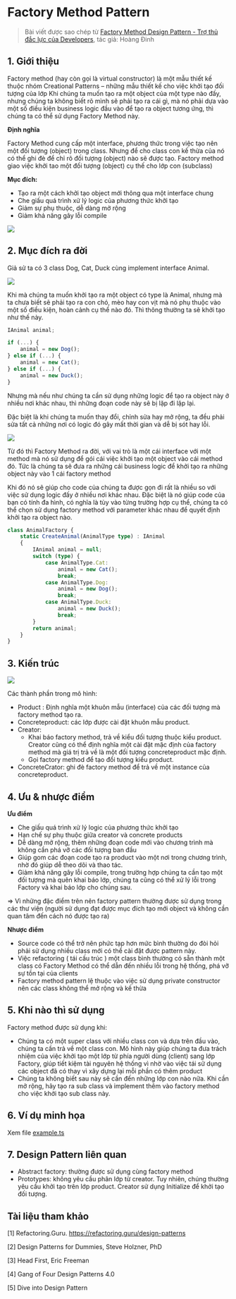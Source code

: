 # Factory Method Pattern

> Bài viết được sao chép từ [Factory Method Design Pattern - Trợ thủ đắc lực của Developers](https://viblo.asia/p/factory-method-design-pattern-tro-thu-dac-luc-cua-developers-924lJBLYlPM), tác giả: Hoàng Đinh

## 1. Giới thiệu

Factory method (hay còn gọi là virtual constructor) là một mẫu thiết kế thuộc nhóm Creational Patterns – những mẫu thiết kế cho việc khởi tạo đối tượng của lớp Khi chúng ta muốn tạo ra một object của một type nào đấy, nhưng chúng ta không biết rõ mình sẽ phải tạo ra cái gì, mà nó phải dựa vào một số điều kiện business logic đầu vào để tạo ra object tương ứng, thì chúng ta có thể sử dụng Factory Method này.

**Định nghĩa**

Factory Method cung cấp một interface, phương thức trong việc tạo nên một đối tượng (object) trong class. Nhưng để cho class con kế thừa của nó có thể ghi đè để chỉ rõ đối tượng (object) nào sẽ được tạo. Factory method giao việc khởi tao một đối tượng (object) cụ thế cho lớp con (subclass)

**Mục đích:**

- Tạo ra một cách khởi tạo object mới thông qua một interface chung
- Che giấu quá trình xử lý logic của phương thức khởi tạo
- Giảm sự phụ thuộc, dễ dàng mở rộng
- Giảm khả năng gây lỗi compile

![](https://images.viblo.asia/6ed7d8a5-7e91-4666-8156-1a0676b2c912.png)

## 2. Mục đích ra đời

Giả sử ta có 3 class Dog, Cat, Duck cùng implement interface Animal.

![](https://images.viblo.asia/1ea931d6-4432-4990-ab2a-94ea05b47913.png)

Khi mà chúng ta muốn khởi tạo ra một object có type là Animal, nhưng mà ta chưa biết sẽ phải tạo ra con chó, mèo hay con vịt mà nó phụ thuộc vào một số điều kiện, hoàn cảnh cụ thể nào đó. Thì thông thường ta sẽ khởi tạo như thế này.

```ts
IAnimal animal;

if (...) {
    animal = new Dog();
} else if (...) {
    animal = new Cat();
} else if (...) {
    animal = new Duck();
}
```

Nhưng mà nếu như chúng ta cần sử dụng những logic để tạo ra object này ở nhiều nơi khác nhau, thì những đoạn code này sẽ bị lặp đi lặp lại.

Đặc biệt là khi chúng ta muốn thay đổi, chỉnh sửa hay mở rộng, ta đều phải sửa tất cả những nơi có logic đó gây mất thời gian và dễ bị sót hay lỗi.

![](https://images.viblo.asia/02bc95d1-e578-4cd3-9853-1a35e0dd25e9.png)

Từ đó thì Factory Method ra đời, với vai trò là một cái interface với một method mà nó sử dụng để gói cái việc khởi tạo một object vào cái method đó. Tức là chúng ta sẽ đưa ra những cái business logic để khởi tạo ra những object này vào 1 cái factory method

Khi đó nó sẽ giúp cho code của chúng ta được gọn đi rất là nhiều so với việc sử dụng logic đấy ở nhiều nơi khác nhau. Đặc biệt là nó giúp code của bạn có tính đa hình, có nghĩa là tùy vào từng trường hợp cụ thể, chúng ta có thể chọn sử dụng factory method với parameter khác nhau để quyết định khởi tạo ra object nào.

```ts
class AnimalFactory {
    static CreateAnimal(AnimalType type) : IAnimal
    {
        IAnimal animal = null;
        switch (type) {
            case AnimalType.Cat:
                animal = new Cat();
                break;
            case AnimalType.Dog:
                animal = new Dog();
                break;
            case AnimalType.Duck:
                animal = new Duck();
                break;
        }
        return animal;
    }
}
```

## 3. Kiến trúc

![](https://refactoring.guru/images/patterns/diagrams/factory-method/structure.png?id=4cba0803f42517cfe8548c9bc7dc4c9b)

Các thành phần trong mô hình:

- Product : Định nghĩa một khuôn mẫu (interface) của các đối tượng mà factory method tạo ra.
- Concreteproduct: các lớp được cài đặt khuôn mẫu product.
- Creator:
  - Khai báo factory method, trả về kiểu đối tượng thuộc kiểu product. Creator cũng có thể định nghĩa một cài đặt mặc định của factory method mà giá trị trả về là một đối tượng concreteproduct mặc định.
  - Gọi factory method để tạo đổi tượng kiểu product.
- ConcreteCrator: ghi đè factory method để trả về một instance của concreteproduct.

## 4. Ưu & nhược điểm

**Ưu điểm**

- Che giấu quá trình xử lý logic của phương thức khởi tạo
- Hạn chế sự phụ thuộc giữa creator và concrete products
- Dễ dàng mở rộng, thêm những đoạn code mới vào chương trình mà không cần phá vỡ các đối tượng ban đầu
- Giúp gom các đoạn code tạo ra product vào một nơi trong chương trình, nhờ đó giúp dễ theo dõi và thao tác.
- Giảm khả năng gây lỗi compile, trong trường hợp chúng ta cần tạo một đối tượng mà quên khai báo lớp, chúng ta cũng có thể xử lý lỗi trong Factory và khai báo lớp cho chúng sau.

=> Vì những đặc điểm trên nên factory pattern thường được sử dụng trong các thư viện (người sử dụng đạt được mục đích tạo mới object và không cần quan tâm đến cách nó được tạo ra)

**Nhược điểm**

- Source code có thể trở nên phức tạp hơn mức bình thường do đòi hỏi phải sử dụng nhiều class mới có thể cài đặt được pattern này.
- Việc refactoring ( tái cấu trúc ) một class bình thường có sẵn thành một class có Factory Method có thể dẫn đến nhiều lỗi trong hệ thống, phá vỡ sự tồn tại của clients
- Factory method pattern lệ thuộc vào việc sử dụng private constructor nên các class không thể mở rộng và kế thừa

## 5. Khi nào thì sử dụng

Factory method được sử dụng khi:

- Chúng ta có một super class với nhiều class con và dựa trên đầu vào, chúng ta cần trả về một class con. Mô hình này giúp chúng ta đưa trách nhiệm của việc khởi tạo một lớp từ phía người dùng (client) sang lớp Factory, giúp tiết kiệm tài nguyên hệ thống vì nhờ vào việc tái sử dụng các object đã có thay vì xây dựng lại mỗi phần có thêm product
- Chúng ta không biết sau này sẽ cần đến những lớp con nào nữa. Khi cần mở rộng, hãy tạo ra sub class và implement thêm vào factory method cho việc khởi tạo sub class này.

## 6. Ví dụ minh họa

Xem file [example.ts](./example.ts)

## 7. Design Pattern liên quan

- Abstract factory: thường được sử dụng cùng factory method
- Prototypes: không yêu cầu phân lớp từ creator. Tuy nhiên, chúng thường yêu cầu khởi tạo trên lớp product. Creator sử dụng Initialize để khởi tạo đối tượng.

## Tài liệu tham khảo

[1] Refactoring.Guru. https://refactoring.guru/design-patterns

[2] Design Patterns for Dummies, Steve Holzner, PhD

[3] Head First, Eric Freeman

[4] Gang of Four Design Patterns 4.0

[5] Dive into Design Pattern
